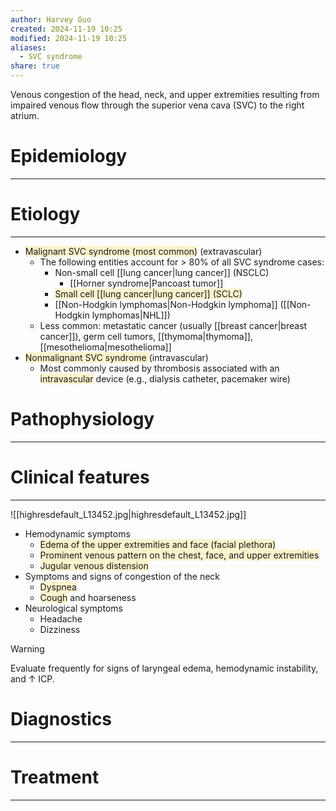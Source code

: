 ```yaml
---
author: Harvey Guo
created: 2024-11-19 10:25
modified: 2024-11-19 10:25
aliases:
  - SVC syndrome
share: true
---
```

Venous congestion of the head, neck, and upper extremities resulting from impaired venous flow through the superior vena cava (SVC) to the right atrium.
# Epidemiology
---


# Etiology
---
- <span style="background:rgba(240, 200, 0, 0.2)">Malignant SVC syndrome (most common)</span> (extravascular)
	- The following entities account for > 80% of all SVC syndrome cases:
		- Non-small cell [[lung cancer|lung cancer]] (NSCLC)
			- [[Horner syndrome|Pancoast tumor]]
		- <span style="background:rgba(240, 200, 0, 0.2)">Small cell [[lung cancer|lung cancer]] (SCLC)</span>
		- [[Non-Hodgkin lymphomas|Non-Hodgkin lymphoma]] ([[Non-Hodgkin lymphomas|NHL]])
	- Less common: metastatic cancer (usually [[breast cancer|breast cancer]]), germ cell tumors, [[thymoma|thymoma]], [[mesothelioma|mesothelioma]]
- <span style="background:rgba(240, 200, 0, 0.2)">Nonmalignant SVC syndrome </span>(intravascular)
	- Most commonly caused by thrombosis associated with an <span style="background:rgba(240, 200, 0, 0.2)">intravascular</span> device (e.g., dialysis catheter, pacemaker wire)

# Pathophysiology
---


# Clinical features
---
![[highresdefault_L13452.jpg|highresdefault_L13452.jpg]]
- Hemodynamic symptoms
	- <span style="background:rgba(240, 200, 0, 0.2)">Edema of the upper extremities and face (facial plethora)</span>
	- <span style="background:rgba(240, 200, 0, 0.2)">Prominent venous pattern on the chest, face, and upper extremities </span>
	- <span style="background:rgba(240, 200, 0, 0.2)">Jugular venous distension</span>
- Symptoms and signs of congestion of the neck
	- <span style="background:rgba(240, 200, 0, 0.2)">Dyspnea</span>
	- <span style="background:rgba(240, 200, 0, 0.2)">Cough</span> and hoarseness
- Neurological symptoms 
	- Headache
	- Dizziness

>[!warning] 
>Evaluate frequently for signs of laryngeal edema, hemodynamic instability, and ↑ ICP.

# Diagnostics
---


# Treatment
---

